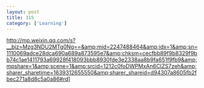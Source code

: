 ```yaml
---
layout: post
title: 315
category: ['Learning']
---
```


http://mp.weixin.qq.com/s?__biz=Mzg3NDU2MTg0Ng==&amp;mid=2247488464&amp;idx=1&amp;sn=1110069adce28dca690a689a873595e7&amp;chksm=cecfbb89f9b8329f9bb74c1ae1411793a69928f418093bbb8930fde3e2338aa8b9fa651f9fb9&amp;mpshare=1&amp;scene=1&amp;srcid=1212c0foDWPMxAn6CIZS7zeh&amp;sharer_sharetime=1639312655550&amp;sharer_shareid=d94307a8605fb2fbec271a8d8c5a0a86#rd]


